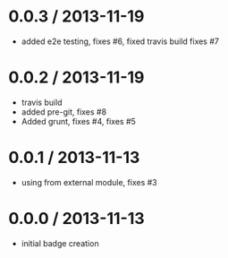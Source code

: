 
0.0.3 / 2013-11-19
==================

  * added e2e testing, fixes #6, fixed travis build fixes #7

0.0.2 / 2013-11-19
==================

  * travis build
  * added pre-git, fixes #8
  * Added grunt, fixes #4, fixes #5

0.0.1 / 2013-11-13
==================

  * using from external module, fixes #3

0.0.0 / 2013-11-13
==================

  * initial badge creation
